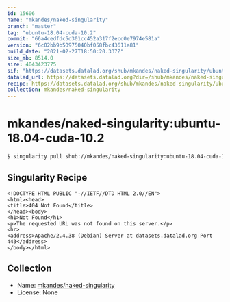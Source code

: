 ```yaml
---
id: 15606
name: "mkandes/naked-singularity"
branch: "master"
tag: "ubuntu-18.04-cuda-10.2"
commit: "66a4cedfdc5d301cc452a317f2ecd0e7974e581a"
version: "6c02bb9b50975040bf058fbc43611a81"
build_date: "2021-02-27T18:50:20.337Z"
size_mb: 8514.0
size: 4043423775
sif: "https://datasets.datalad.org/shub/mkandes/naked-singularity/ubuntu-18.04-cuda-10.2/2021-02-27-66a4cedf-6c02bb9b/6c02bb9b50975040bf058fbc43611a81.sif"
datalad_url: https://datasets.datalad.org?dir=/shub/mkandes/naked-singularity/ubuntu-18.04-cuda-10.2/2021-02-27-66a4cedf-6c02bb9b/
recipe: https://datasets.datalad.org/shub/mkandes/naked-singularity/ubuntu-18.04-cuda-10.2/2021-02-27-66a4cedf-6c02bb9b/Singularity
collection: mkandes/naked-singularity
---
```


# mkandes/naked-singularity:ubuntu-18.04-cuda-10.2

```bash
$ singularity pull shub://mkandes/naked-singularity:ubuntu-18.04-cuda-10.2
```

## Singularity Recipe

```singularity
<!DOCTYPE HTML PUBLIC "-//IETF//DTD HTML 2.0//EN">
<html><head>
<title>404 Not Found</title>
</head><body>
<h1>Not Found</h1>
<p>The requested URL was not found on this server.</p>
<hr>
<address>Apache/2.4.38 (Debian) Server at datasets.datalad.org Port 443</address>
</body></html>
```

## Collection

 - Name: [mkandes/naked-singularity](https://github.com/mkandes/naked-singularity)
 - License: None

